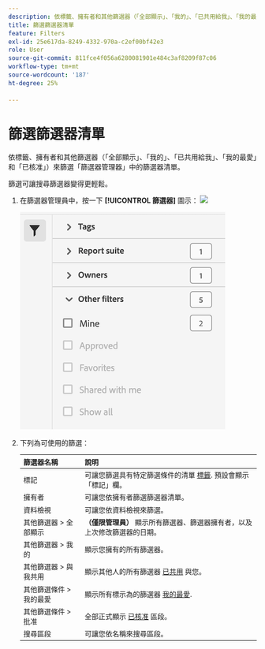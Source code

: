 ```yaml
---
description: 依標籤、擁有者和其他篩選器（「全部顯示」、「我的」、「已共用給我」、「我的最愛」和「已核准」）進行篩選。
title: 篩選篩選器清單
feature: Filters
exl-id: 25e617da-8249-4332-970a-c2ef00bf42e3
role: User
source-git-commit: 811fce4f056a6280081901e484c3af8209f87c06
workflow-type: tm+mt
source-wordcount: '187'
ht-degree: 25%

---
```


# 篩選篩選器清單

依標籤、擁有者和其他篩選器（「全部顯示」、「我的」、「已共用給我」、「我的最愛」和「已核准」）來篩選「篩選器管理器」中的篩選器清單。

篩選可讓搜尋篩選器變得更輕鬆。

1. 在篩選器管理員中，按一下 **[!UICONTROL 篩選器]** 圖示：  ![](https://spectrum.adobe.com/static/icons/workflow_18/Smock_Filter_18_N.svg)

   ![顯示「篩選器」圖示和可用篩選器的篩選器管理器。](assets/filtering.png)

2. 下列為可使用的篩選：

   | 篩選器名稱 | 說明 |
   |---|---|
   | 標記 | 可讓您篩選具有特定篩選條件的清單 [標籤](/help/components/filters/filters-tag.md). 預設會顯示「標記」欄。 |
   | 擁有者 | 可讓您依擁有者篩選篩選器清單。 |
   | 資料檢視 | 可讓您依資料檢視來篩選。 |
   | 其他篩選器 > 全部顯示 | **（僅限管理員）** 顯示所有篩選器、篩選器擁有者，以及上次修改篩選器的日期。 |
   | 其他篩選器 > 我的 | 顯示您擁有的所有篩選器。 |
   | 其他篩選器 > 與我共用 | 顯示其他人的所有篩選器 [已共用](/help/components/filters/filters-share.md) 與您。 |
   | 其他篩選條件 > 我的最愛 | 顯示所有標示為的篩選器 [我的最愛](/help/components/filters/filters-favorite.md). |
   | 其他篩選條件 > 批准 | 全部正式顯示 [已核准](/help/components/filters/filters-approve.md) 區段。 |
   | 搜尋區段 | 可讓您依名稱來搜尋區段。 |
